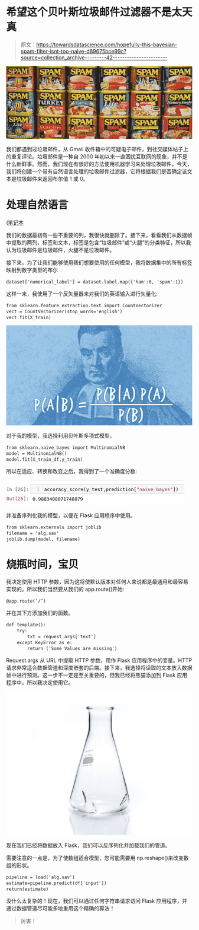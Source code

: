 # 希望这个贝叶斯垃圾邮件过滤器不是太天真

> 原文：<https://towardsdatascience.com/hopefully-this-bayesian-spam-filter-isnt-too-naive-d89675bce99c?source=collection_archive---------42----------------------->

![](img/329c72843cb83ef81347df258bcaf22a.png)

我们都遇到过垃圾邮件，从 Gmail 收件箱中的可疑电子邮件，到社交媒体帖子上的重复评论。垃圾邮件是一种自 2000 年初以来一直困扰互联网的现象，并不是什么新鲜事。然而，我们现在有很好的方法使用机器学习来处理垃圾邮件。今天，我们将创建一个带有自然语言处理的垃圾邮件过滤器，它将根据我们是否确定该文本是垃圾邮件来返回布尔值 1 或 0。

# 处理自然语言

([笔记本](https://github.com/emmettgb/Spammy/blob/master/ML/Spam_Filtering.ipynb)

我们的数据最初有一些不重要的列，我很快就删除了。接下来，看看我们从数据帧中提取的两列，标签和文本，标签是包含“垃圾邮件”或“火腿”的分类特征，所以我认为垃圾邮件是垃圾邮件，火腿不是垃圾邮件。

接下来，为了让我们能够使用我们想要使用的任何模型，我将数据集中的所有标签映射到数字类型的布尔

```
dataset['numerical_label'] = dataset.label.map({'ham':0, 'spam':1})
```

这样一来，我使用了一个反矢量器来对我们的英语输入进行矢量化:

```
from sklearn.feature_extraction.text import CountVectorizer
vect = CountVectorizer(stop_words='english')
vect.fit(X_train)
```

![](img/864dd173ae4229137f5269c916e2506b.png)

对于我的模型，我选择利用贝叶斯多项式模型，

```
from sklearn.naive_bayes import MultinomialNB
model = MultinomialNB()
model.fit(X_train_df,y_train)
```

所以在适应、转换和改变之后，我得到了一个准确度分数:

![](img/671bd70e320264bafa5979bcd6cb906e.png)

并准备序列化我的模型，以便在 Flask 应用程序中使用。

```
from sklearn.externals import joblib
filename = 'alg.sav'
joblib.dump(model, filename)
```

# 烧瓶时间，宝贝

我决定使用 HTTP 参数，因为这将使默认版本对任何人来说都是最通用和最容易实现的。所以我们当然要从我们的 app.route()开始:

```
@app.route(‘/’)
```

并在其下方添加我们的函数。

```
def template():
    try:
        txt = request.args['text']
    except KeyError as e:
        return ('Some Values are missing')
```

Request.args 从 URL 中提取 HTTP 参数，用作 Flask 应用程序中的变量。HTTP 请求非常适合数据管道和深度嵌套的后端。接下来，我选择将读取的文本放入数据帧中进行预测。这一步不一定是至关重要的，但我已经将熊猫添加到 Flask 应用程序中，所以我决定使用它。

![](img/e2c86460a86189b5492089ac0826f60b.png)

现在我们已经将数据放入 Flask，我们可以反序列化并加载我们的管道。

需要注意的一点是，为了使数组适合模型，您可能需要用 np.reshape()来改变数组的形状。

```
pipeline = load('alg.sav')    
estimate=pipeline.predict(df['input'])    
return(estimate)
```

没什么太复杂的！现在，我们可以通过任何字符串请求访问 Flask 应用程序，并通过数据管道尽可能多地重用这个精确的算法！

> 厉害！